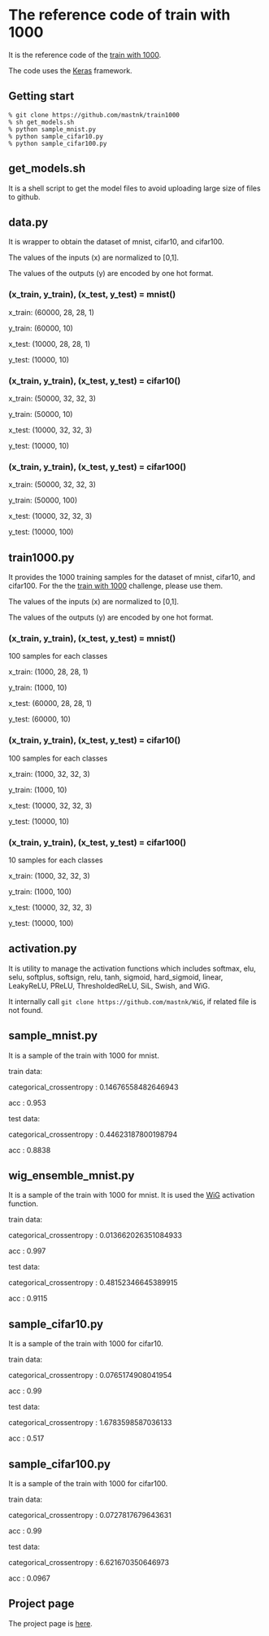 # The reference code of train with 1000

It is the reference code of the [train with 1000](http://www.ok.sc.e.titech.ac.jp/~mtanaka/proj/train1000/).

The code uses the [Keras](https://keras.io/) framework.

## Getting start

```
% git clone https://github.com/mastnk/train1000
% sh get_models.sh
% python sample_mnist.py
% python sample_cifar10.py
% python sample_cifar100.py
```

## get_models.sh

It is a shell script to get the model files to avoid uploading large size of files to github.

## data.py

It is wrapper to obtain the dataset of mnist, cifar10, and cifar100.

The values of the inputs (x) are normalized to [0,1].

The values of the outputs (y) are encoded by one hot format.


### (x_train, y_train), (x_test, y_test) = mnist()

x_train: (60000, 28, 28, 1)

y_train: (60000, 10)

x_test: (10000, 28, 28, 1) 

y_test: (10000, 10)

### (x_train, y_train), (x_test, y_test) = cifar10()

x_train: (50000, 32, 32, 3)

y_train: (50000, 10)

x_test: (10000, 32, 32, 3)

y_test: (10000, 10)

### (x_train, y_train), (x_test, y_test) = cifar100()

x_train: (50000, 32, 32, 3)

y_train: (50000, 100)

x_test: (10000, 32, 32, 3)

y_test: (10000, 100)


## train1000.py

It provides the 1000 training samples for the dataset of mnist, cifar10, and cifar100. For the the [train with 1000](http://www.ok.sc.e.titech.ac.jp/~mtanaka/proj/train1000/) challenge, please use them.

The values of the inputs (x) are normalized to [0,1].

The values of the outputs (y) are encoded by one hot format.

### (x_train, y_train), (x_test, y_test) = mnist()

100 samples for each classes

x_train: (1000, 28, 28, 1)

y_train: (1000, 10)

x_test: (60000, 28, 28, 1) 

y_test: (60000, 10)

### (x_train, y_train), (x_test, y_test) = cifar10()

100 samples for each classes

x_train: (1000, 32, 32, 3)

y_train: (1000, 10)

x_test: (10000, 32, 32, 3)

y_test: (10000, 10)

### (x_train, y_train), (x_test, y_test) = cifar100()

10 samples for each classes

x_train: (1000, 32, 32, 3)

y_train: (1000, 100)

x_test: (10000, 32, 32, 3)

y_test: (10000, 100)

## activation.py

It is utility to manage the activation functions which includes softmax, elu, selu, softplus, softsign, relu, tanh, sigmoid, hard_sigmoid, linear, LeakyReLU, PReLU, ThresholdedReLU, SiL, Swish, and WiG.

It internally call ```git clone https://github.com/mastnk/WiG```, if related file is not found.

## sample_mnist.py

It is a sample of the train with 1000 for mnist.

train data:

categorical_crossentropy :  0.14676558482646943

acc :  0.953

test data:

categorical_crossentropy :  0.44623187800198794

acc :  0.8838

## wig_ensemble_mnist.py

It is a sample of the train with 1000 for mnist.
It is used the [WiG](http://www.ok.sc.e.titech.ac.jp/~mtanaka/proj/WiG/) activation function.

train data:

categorical_crossentropy :  0.013662026351084933

acc :  0.997

test data:

categorical_crossentropy :  0.48152346645389915

acc :  0.9115

## sample_cifar10.py

It is a sample of the train with 1000 for cifar10.

train data:

categorical_crossentropy :  0.0765174908041954

acc :  0.99

test data:

categorical_crossentropy :  1.6783598587036133

acc :  0.517


## sample_cifar100.py

It is a sample of the train with 1000 for cifar100.

train data:

categorical_crossentropy :  0.0727817679643631

acc :  0.99

test data:

categorical_crossentropy :  6.621670350646973

acc :  0.0967

## Project page
The project page is [here](http://www.ok.sc.e.titech.ac.jp/~mtanaka/proj/train1000/).

